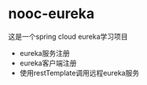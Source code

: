 # nooc-eureka
这是一个spring cloud eureka学习项目

- eureka服务注册 
- eureka客户端注册
- 使用restTemplate调用远程eureka服务
